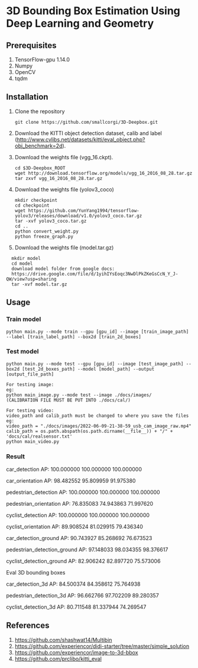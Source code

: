 # 3D Bounding Box Estimation Using Deep Learning and Geometry

 
## Prerequisites
1. TensorFlow-gpu 1.14.0
2. Numpy
3. OpenCV
4. tqdm

## Installation
1. Clone the repository
   ```Shell
   git clone https://github.com/smallcorgi/3D-Deepbox.git
   ```
2. Download the KITTI object detection dataset, calib and label (http://www.cvlibs.net/datasets/kitti/eval_object.php?obj_benchmark=2d).
3. Download the weights file (vgg_16.ckpt).
   ```Shell
   cd $3D-Deepbox_ROOT
   wget http://download.tensorflow.org/models/vgg_16_2016_08_28.tar.gz
   tar zxvf vgg_16_2016_08_28.tar.gz
   ```

4. Download the weights file (yolov3_coco)
   ```Shell
   mkdir checkpoint
   cd checkpoint
   wget https://github.com/YunYang1994/tensorflow-yolov3/releases/download/v1.0/yolov3_coco.tar.gz
   tar -xvf yolov3_coco.tar.gz
   cd ..
   python convert_weight.py
   python freeze_graph.py
   ```

5. Download the weights file (model.tar.gz)
 ```Shell
   mkdir model
   cd model
   download model folder from google docs:
   https://drive.google.com/file/d/1yihIYsEoqc3NwDlPkZKeGsCcN_Y_J-QW/view?usp=sharing
   tar -xvf model.tar.gz
   ```



## Usage

### Train model
   ```Shell
   python main.py --mode train --gpu [gpu_id] --image [train_image_path] --label [train_label_path] --box2d [train_2d_boxes]
   ```

### Test model
   ```Shell
   python main.py --mode test --gpu [gpu_id] --image [test_image_path] --box2d [test_2d_boxes_path] --model [model_path] --output [output_file_path]

   For testing image:
   eg:
   python main_image.py --mode test --image ./docs/images/
   (CALIBRATION FILE MUST BE PUT INTO ./docs/cal/)

   For testing video:
   video_path and calib_path must be changed to where you save the files
   eg:
   video_path = "./docs/images/2022-06-09-21-38-59_usb_cam_image_raw.mp4"
   calib_path = os.path.abspath(os.path.dirname(__file__)) + "/" + 'docs/cal/realsensor.txt'
   python main_video.py 
   ```



### Result

car_detection AP: 100.000000 100.000000 100.000000

car_orientation AP: 98.482552 95.809959 91.975380

pedestrian_detection AP: 100.000000 100.000000 100.000000

pedestrian_orientation AP: 76.835083 74.943863 71.997620

cyclist_detection AP: 100.000000 100.000000 100.000000

cyclist_orientation AP: 89.908524 81.029915 79.436340

car_detection_ground AP: 90.743927 85.268692 76.673523

pedestrian_detection_ground AP: 97.148033 98.034355 98.376617

cyclist_detection_ground AP: 82.906242 82.897720 75.573006

Eval 3D bounding boxes

car_detection_3d AP: 84.500374 84.358612 75.764938

pedestrian_detection_3d AP: 96.662766 97.702209 89.280357

cyclist_detection_3d AP: 80.711548 81.337944 74.269547


## References
1. https://github.com/shashwat14/Multibin
2. https://github.com/experiencor/didi-starter/tree/master/simple_solution
3. https://github.com/experiencor/image-to-3d-bbox
4. https://github.com/prclibo/kitti_eval
